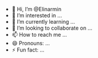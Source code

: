 - 👋 Hi, I’m @Elinarmin
- 👀 I’m interested in ...
- 🌱 I’m currently learning ...
- 💞️ I’m looking to collaborate on ...
- 📫 How to reach me ...
- 😄 Pronouns: ...
- ⚡ Fun fact: ...

<!---
Elinarmin/Elinarmin is a ✨ special ✨ repository because its `README.md` (this file) appears on your GitHub profile.
You can click the Preview link to take a look at your changes.
--->
